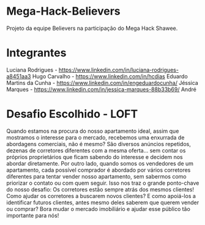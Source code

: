 # Mega-Hack-Believers
Projeto da equipe Believers na participação do Mega Hack Shawee.

# Integrantes
Luciana Rodrigues - https://www.linkedin.com/in/luciana-rodrigues-a8451aa3 
Hugo Carvalho - https://www.linkedin.com/in/hcdias
Eduardo Martins da Cunha - https://www.linkedin.com/in/engeduardocunha/
Jéssica Marques - https://www.linkedin.com/in/jessica-marques-88b33b69/
André

# Desafio Escolhido - LOFT
Quando estamos na procura do nosso apartamento ideal, assim que mostramos o interesse para o mercado, recebemos uma enxurrada de abordagens comerciais, não é mesmo?
São diversos anúncios repetidos, dezenas de corretores diferentes com a mesma oferta... sem contar os próprios proprietários que ficam sabendo do interesse e decidem nos abordar diretamente.
Por outro lado, quando somos os vendedores de um apartamento, cada possível comprador é abordado por vários corretores diferentes para tentar vender nosso apartamento, sem sabermos como priorizar o contato ou com quem seguir.
Isso nos traz o grande ponto-chave do nosso desafio: Os corretores estão sempre atrás dos mesmos clientes!
Como ajudar os corretores a buscarem novos clientes? E como apoiá-los a identificar futuros clientes, antes mesmo deles saberem que querem vender ou comprar?
Bora mudar o mercado imobiliário e ajudar esse público tão importante para nós!
